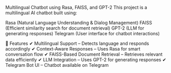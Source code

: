 Multilingual Chatbot using Rasa, FAISS, and GPT-2
This project is a multilingual AI chatbot built using:

Rasa (Natural Language Understanding & Dialog Management)
FAISS (Efficient similarity search for document retrieval)
GPT-2 (LLM for generating responses)
Telegram (User interface for chatbot interactions)

🚀 Features
✔ Multilingual Support – Detects language and responds accordingly
✔ Context-Aware Responses – Uses Rasa for smart conversation flow
✔ FAISS-Based Document Retrieval – Retrieves relevant data efficiently
✔ LLM Integration – Uses GPT-2 for generating responses
✔ Telegram Bot UI – Chatbot available on Telegram

